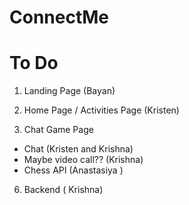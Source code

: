 # ConnectMe

# To Do 

1. Landing Page (Bayan)

2. Home Page / Activities Page (Kristen) 

4. Chat Game Page
  - Chat (Kristen and Krishna)
  - Maybe video call?? (Krishna)
  - Chess API (Anastasiya ) 

6. Backend ( Krishna) 
